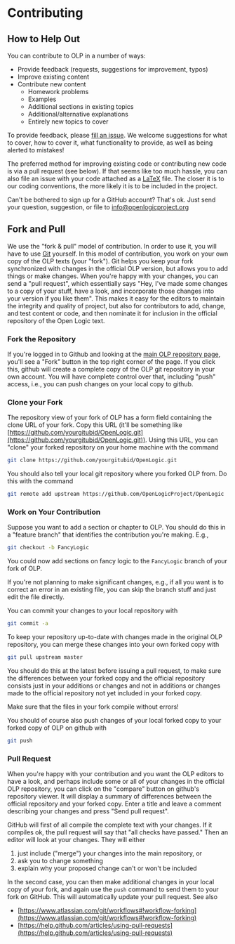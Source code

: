 # Contributing

## How to Help Out

You can contribute to OLP in a number of ways:

- Provide feedback (requests, suggestions for improvement, typos)
- Improve existing content
- Contribute new content
  + Homework problems
  + Examples
  + Additional sections in existing topics
  + Additional/alternative explanations
  + Entirely new topics to cover

To provide feedback, please [fill an issue](https://github.com/OpenLogicProject/OpenLogic/issues). We welcome suggestions for what to cover, how to cover it, what functionality to provide, as well as being alerted to mistakes!

The preferred method for improving existing code or contributing new code is via a pull request (see below). If that seems like too much hassle, you can also file an issue with your code attached as a [LaTeX](./latex.md) file. The closer it is to our coding conventions, the more likely it is to be included in the project.

Can't be bothered to sign up for a GitHub account? That's ok. Just send your question, suggestion, or file to [info@openlogicproject.org](mailto:info@openlogicproject.org)

## Fork and Pull

We use the "fork & pull" model of contribution. In order to use it, you will have to use [Git](./git.md) yourself. In this model of contribution, you work on your own copy of the OLP texts (your "fork"). Git helps you keep your fork synchronized with changes in the official OLP version, but allows you to add things or make changes. When you're happy with your changes, you can send a "pull request", which essentially says "Hey, I've made some changes to a copy of your stuff, have a look, and incorporate those changes into your version if you like them". This makes it easy for the editors to maintain the integrity and quality of project, but also for contributors to add, change, and test content or code, and then nominate it for inclusion in the official repository of the Open Logic text.

### Fork the Repository

If you're logged in to Github and looking at the [main OLP repository page](https://github.com/OpenLogicProject/OpenLogic), you'll see a "Fork" button in the top right corner of the page. If you click this, github will create a complete copy of the OLP git repository in your own account. You will have complete control over that, including "push" access, i.e., you can push changes on your local copy to github.

### Clone your Fork

The repository view of your fork of OLP has a form field containing the clone URL of your fork. Copy this URL (it'll be something like [https://github.com/yourgitubid/OpenLogic.git](https://github.com/yourgitubid/OpenLogic.git)). Using this URL, you can "clone" your forked repository on your home machine with the command
```bash
git clone https://github.com/yourgitubid/OpenLogic.git
```
You should also tell your local git repository where you forked OLP from. Do this with the command
```bash
git remote add upstream https://github.com/OpenLogicProject/OpenLogic
```

### Work on Your Contribution

Suppose you want to add a section or chapter to OLP. You should do this in a "feature branch" that identifies the contribution you're making. E.g.,
```bash
git checkout -b FancyLogic
```
You could now add sections on fancy logic to the `FancyLogic` branch of your fork of OLP.

If you're not planning to make significant changes, e.g., if all you want is to correct an error in an existing file, you can skip the branch stuff and just edit the file directly.

You can commit your changes to your local repository with
```bash
git commit -a
```
To keep your repository up-to-date with changes made in the original OLP repository, you can merge these changes into your own forked copy with
```bash
git pull upstream master
```
You should do this at the latest before issuing a pull request, to make sure the differences between your forked copy and the official repository consists just in your additions or changes and not in additions or changes made to the official repository not yet included in your forked copy.

Make sure that the files in your fork compile without errors!

You should of course also push changes of your local forked copy to your forked copy of OLP on github with
```bash
git push
```

### Pull Request

When you're happy with your contribution and you want the OLP editors to have a look, and perhaps include some or all of your changes in the official OLP repository, you can click on the "compare" button on github's repository viewer. It will display a summary of differences between the official repository and your forked copy. Enter a title and leave a comment describing your changes and press "Send pull request".

GitHub will first of all compile the complete text with your changes. If it compiles ok, the pull request will say that "all checks have passed." Then an editor will look at your changes. They will either

1. just include ("merge") your changes into the main repository, or
2. ask you to change something
3. explain why your proposed change can't or won't be included

In the second case, you can then make additional changes in your local copy of your fork, and again use the `push` command to send them to your fork on GitHub. This will automatically update your pull request.
See also

- [https://www.atlassian.com/git/workflows#!workflow-forking](https://www.atlassian.com/git/workflows#!workflow-forking)
- [https://help.github.com/articles/using-pull-requests](https://help.github.com/articles/using-pull-requests)

